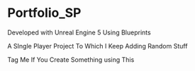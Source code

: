 # Portfolio_SP

Developed with Unreal Engine 5 Using Blueprints

 A SIngle Player Project To Which I Keep Adding Random Stuff

 Tag Me If You Create Something using This
